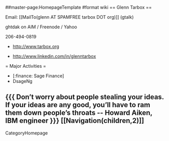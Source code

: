 ##master-page:HomepageTemplate
#format wiki
== Glenn Tarbox ==

Email: [[MailTo(glenn AT SPAMFREE tarbox DOT org)]] (gtalk)

ghtdak on AIM / Freenode / Yahoo

206-494-0819


 * http://www.tarbox.org

 * http://www.linkedin.com/in/glenntarbox

= Major Activities =
 * [:finance: Sage Finance]
 * DsageNg

{{{
Don’t worry about people stealing your ideas. If your ideas
are any good, you’ll have to ram them down people’s throats 
-- Howard Aiken, IBM engineer
}}}
[[Navigation(children,2)]]
----
CategoryHomepage
